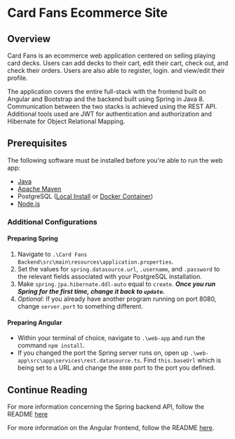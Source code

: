 # Card Fans Ecommerce Site
## Overview
Card Fans is an ecommerce web application centered on selling playing card decks. Users can add decks to their cart, edit their cart, check out, and check their orders. Users are also able to register, login. and view/edit their profile.

The application covers the entire full-stack with the frontend built on Angular and Bootstrap and the backend built using Spring in Java 8. Communication between the two stacks is achieved using the REST API. Additional tools used are JWT for authentication and authorization and Hibernate for Object Relational Mapping.

## Prerequisites
The following software must be installed before you're able to run the web app:
* [Java](https://www.java.com/en/download/)
* [Apache Maven](https://maven.apache.org/download.cgi)
* PostgreSQL ([Local Install](https://www.postgresql.org/download/) or [Docker Container](https://hub.docker.com/_/postgres))
* [Node.js](https://nodejs.org/en/download/)

### Additional Configurations
#### Preparing Spring
1. Navigate to `.\Card Fans Backend\src\main\resources\application.properties`.
2. Set the values for `spring.datasource.url`, `.username`, and `.password` to the relevant fields associated with your PostgreSQL installation.
3. Make `spring.jpa.hibernate.ddl-auto` equal to `create`. ***Once you run Spring for the first time, change it back to `update`.***
4. *Optional:* If you already have another program running on port 8080, change `server.port` to something different.

#### Preparing Angular
* Within your terminal of choice, navigate to `.\web-app` and run the command `npm install`.
* If you changed the port the Spring server runs on, open up `.\web-app\src\app\services\rest.datasource.ts`. Find `this.baseUrl` which is being set to a URL and change the `8080` port to the port you defined.

## Continue Reading
For more information concerning the Spring backend API, follow the README [here](https://github.com/221114-Java-Angular-NGC/card-fans-p2/blob/julioBranch/Card%20Fans%20Backend/README.md)

For more information on the Angular frontend, follow the README [here](https://github.com/221114-Java-Angular-NGC/card-fans-p2/blob/julioBranch/web-app/README.md).
